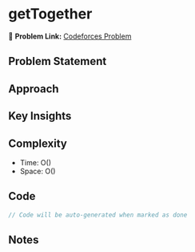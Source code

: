 # getTogether

🔗 **Problem Link:** [Codeforces Problem](https://codeforces.com/edu/course/2/lesson/6/3/practice/contest/285083/problem/A)

## Problem Statement
<!-- Describe the problem here -->

## Approach
<!-- Explain your approach -->

## Key Insights
<!-- List key insights and tricks -->

## Complexity
- Time: O()
- Space: O()

## Code
```cpp
// Code will be auto-generated when marked as done
```

## Notes
<!-- Any additional notes -->
